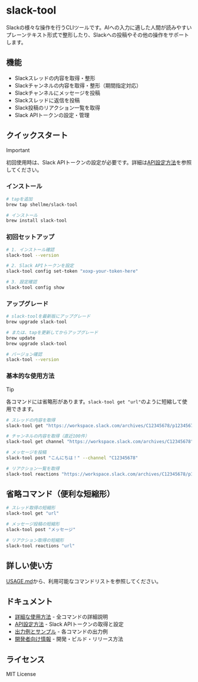 # slack-tool

Slackの様々な操作を行うCLIツールです。AIへの入力に適した人間が読みやすいプレーンテキスト形式で整形したり、Slackへの投稿やその他の操作をサポートします。

## 機能

- Slackスレッドの内容を取得・整形
- Slackチャンネルの内容を取得・整形（期間指定対応）
- Slackチャンネルにメッセージを投稿
- Slackスレッドに返信を投稿
- Slack投稿のリアクション一覧を取得
- Slack APIトークンの設定・管理

## クイックスタート

> [!IMPORTANT]
> 初回使用時は、Slack APIトークンの設定が必要です。詳細は[API設定方法](docs/API_SETUP.md)を参照してください。

### インストール

```bash
# tapを追加
brew tap shellme/slack-tool

# インストール
brew install slack-tool
```

### 初回セットアップ

```bash
# 1. インストール確認
slack-tool --version

# 2. Slack APIトークンを設定
slack-tool config set-token "xoxp-your-token-here"

# 3. 設定確認
slack-tool config show
```

### アップグレード

```bash
# slack-toolを最新版にアップグレード
brew upgrade slack-tool

# または、tapを更新してからアップグレード
brew update
brew upgrade slack-tool

# バージョン確認
slack-tool --version
```

### 基本的な使用方法

> [!TIP]
> 各コマンドには省略形があります。`slack-tool get "url"`のように短縮して使用できます。

```bash
# スレッドの内容を取得
slack-tool get "https://workspace.slack.com/archives/C12345678/p1234567890123456"

# チャンネルの内容を取得（直近100件）
slack-tool get channel "https://workspace.slack.com/archives/C12345678"

# メッセージを投稿
slack-tool post "こんにちは！" --channel "C12345678"

# リアクション一覧を取得
slack-tool reactions "https://workspace.slack.com/archives/C12345678/p1234567890123456"
```

## 省略コマンド（便利な短縮形）

```bash
# スレッド取得の短縮形
slack-tool get "url"

# メッセージ投稿の短縮形
slack-tool post "メッセージ"

# リアクション取得の短縮形
slack-tool reactions "url"
```

## 詳しい使い方

[USAGE.md](docs/USAGE.md)から、利用可能なコマンドリストを参照してください。

## ドキュメント

- [詳細な使用方法](docs/USAGE.md) - 全コマンドの詳細説明
- [API設定方法](docs/API_SETUP.md) - Slack APIトークンの取得と設定
- [出力例とサンプル](docs/EXAMPLES.md) - 各コマンドの出力例
- [開発者向け情報](docs/DEVELOPMENT.md) - 開発・ビルド・リリース方法

## ライセンス

MIT License